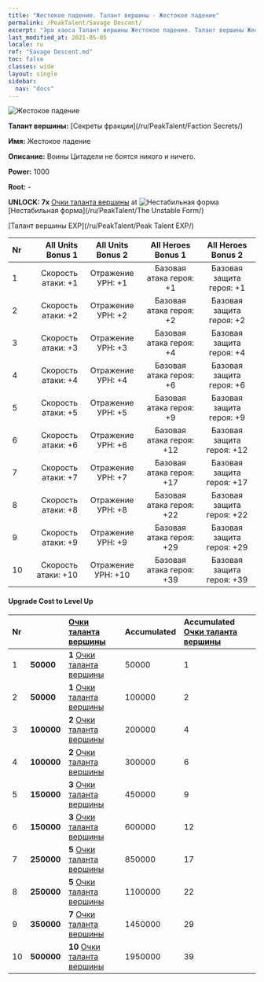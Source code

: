 ```yaml
---
title: "Жестокое падение. Талант вершины - Жестокое падение"
permalink: /PeakTalent/Savage Descent/
excerpt: "Эра хаоса Талант вершины Жестокое падение. Талант вершины Жестокое падение. Жестокое падение"
last_modified_at: 2021-05-05
locale: ru
ref: "Savage Descent.md"
toc: false
classes: wide
layout: single
sidebar:
  nav: "docs"
---
```


  ![Жестокое падение](/images/pt/talent_3003.png)

  **Талант вершины:** [Секреты фракции](/ru/PeakTalent/Faction Secrets/)

  **Имя:** Жестокое падение

  **Описание:** Воины Цитадели не боятся никого и ничего.

  **Power:** 1000

  **Root:** -

  **UNLOCK: 7x** [Очки таланта вершины](/ItemsRU/con_934/) at ![Нестабильная форма](/images/pt/talent_3002.png) [Нестабильная форма](/ru/PeakTalent/The Unstable Form/)

  [Талант вершины EXP](/ru/PeakTalent/Peak Talent EXP/)

  | Nr | All Units Bonus 1 | All Units Bonus 2 | All Heroes Bonus 1 | All Heroes Bonus 2 |
  |:---|--------------:|:-------------:|:-------------:|:-------------:|
  | 1 | Скорость атаки: +1 | Отражение УРН: +1 | Базовая атака героя: +1 | Базовая защита героя: +1 |
  | 2 | Скорость атаки: +2 | Отражение УРН: +2 | Базовая атака героя: +2 | Базовая защита героя: +2 |
  | 3 | Скорость атаки: +3 | Отражение УРН: +3 | Базовая атака героя: +4 | Базовая защита героя: +4 |
  | 4 | Скорость атаки: +4 | Отражение УРН: +4 | Базовая атака героя: +6 | Базовая защита героя: +6 |
  | 5 | Скорость атаки: +5 | Отражение УРН: +5 | Базовая атака героя: +9 | Базовая защита героя: +9 |
  | 6 | Скорость атаки: +6 | Отражение УРН: +6 | Базовая атака героя: +12 | Базовая защита героя: +12 |
  | 7 | Скорость атаки: +7 | Отражение УРН: +7 | Базовая атака героя: +17 | Базовая защита героя: +17 |
  | 8 | Скорость атаки: +8 | Отражение УРН: +8 | Базовая атака героя: +22 | Базовая защита героя: +22 |
  | 9 | Скорость атаки: +9 | Отражение УРН: +9 | Базовая атака героя: +29 | Базовая защита героя: +29 |
  | 10 | Скорость атаки: +10 | Отражение УРН: +10 | Базовая атака героя: +39 | Базовая защита героя: +39 |


#### Upgrade Cost to Level Up

  | Nr | <i class="fas fa-coins"/> | [Очки таланта вершины](/ItemsRU/con_934/) | Accumulated <i class="fas fa-coins"/> | Accumulated [Очки таланта вершины](/ItemsRU/con_934/) |
  |:---|:--------------|:-------------|:-------------|:-------------|
  | 1 | **50000** | **1** [Очки таланта вершины](/ItemsRU/con_934/) | 50000 | 1 |
  | 2 | **50000** | **1** [Очки таланта вершины](/ItemsRU/con_934/) | 100000 | 2 |
  | 3 | **100000** | **2** [Очки таланта вершины](/ItemsRU/con_934/) | 200000 | 4 |
  | 4 | **100000** | **2** [Очки таланта вершины](/ItemsRU/con_934/) | 300000 | 6 |
  | 5 | **150000** | **3** [Очки таланта вершины](/ItemsRU/con_934/) | 450000 | 9 |
  | 6 | **150000** | **3** [Очки таланта вершины](/ItemsRU/con_934/) | 600000 | 12 |
  | 7 | **250000** | **5** [Очки таланта вершины](/ItemsRU/con_934/) | 850000 | 17 |
  | 8 | **250000** | **5** [Очки таланта вершины](/ItemsRU/con_934/) | 1100000 | 22 |
  | 9 | **350000** | **7** [Очки таланта вершины](/ItemsRU/con_934/) | 1450000 | 29 |
  | 10 | **500000** | **10** [Очки таланта вершины](/ItemsRU/con_934/) | 1950000 | 39 |
